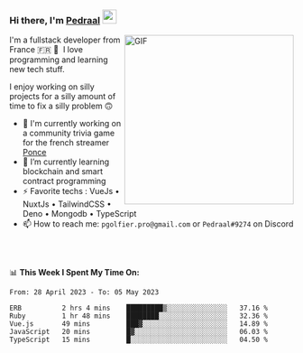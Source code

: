 ### Hi there, I'm <a href="https://pedraal.dev" target="_blank">Pedraal</a> <img src="https://media.giphy.com/media/hvRJCLFzcasrR4ia7z/giphy.gif" width="25px">
<img align="right" alt="GIF" src="https://pedraal.dev/avatar.png" width="300" height="300" />

I'm a fullstack developer from France 🇫🇷 🥖 &nbsp;I love programming and learning new
tech stuff.

I enjoy working on silly projects for a silly amount of time to fix a silly problem 🙃

- 🔭  I'm currently working on a community trivia game for the french streamer <a href="https://twitch.tv/ponce" target="_blank">Ponce</a>
- 🌱 I’m currently learning blockchain and smart contract programming
- ⚡ Favorite techs : VueJs &bull; NuxtJs &bull; TailwindCSS &bull; Deno &bull; Mongodb &bull; TypeScript
- 📫 How to reach me: `pgolfier.pro@gmail.com` or `Pedraal#9274` on Discord

<br>
<br>

📊 **This Week I Spent My Time On:**
<!--START_SECTION:waka-->

```text
From: 28 April 2023 - To: 05 May 2023

ERB          2 hrs 4 mins    █████████▒░░░░░░░░░░░░░░░   37.16 %
Ruby         1 hr 48 mins    ████████░░░░░░░░░░░░░░░░░   32.36 %
Vue.js       49 mins         ███▓░░░░░░░░░░░░░░░░░░░░░   14.89 %
JavaScript   20 mins         █▓░░░░░░░░░░░░░░░░░░░░░░░   06.03 %
TypeScript   15 mins         █░░░░░░░░░░░░░░░░░░░░░░░░   04.50 %
```

<!--END_SECTION:waka-->
